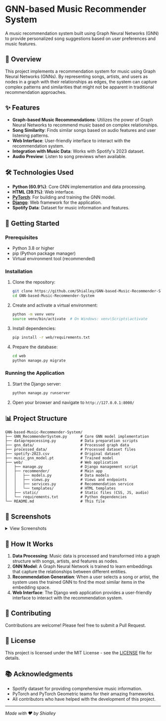 
# GNN-based Music Recommender System

A music recommendation system built using Graph Neural Networks (GNN) to provide personalized song suggestions based on user preferences and music features.

## 📝 Overview

This project implements a recommendation system for music using Graph Neural Networks (GNNs). By representing songs, artists, and users as nodes in a graph with their relationships as edges, the system can capture complex patterns and similarities that might not be apparent in traditional recommendation approaches.

## ✨ Features

- **Graph-based Music Recommendations**: Utilizes the power of Graph Neural Networks to recommend music based on complex relationships.
- **Song Similarity**: Finds similar songs based on audio features and user listening patterns.
- **Web Interface**: User-friendly interface to interact with the recommendation system.
- **Integration with Music Data**: Works with Spotify's 2023 dataset.
- **Audio Preview**: Listen to song previews when available.

## 🛠️ Technologies Used

- **Python (60.9%)**: Core GNN implementation and data processing.
- **HTML (39.1%)**: Web interface.
- **[PyTorch](https://pytorch.org/)**: For building and training the GNN model.
- **[Django](https://www.djangoproject.com/)**: Web framework for the application.
- **Spotify Data**: Dataset for music information and features.

## 🚀 Getting Started

### Prerequisites

- Python 3.8 or higher
- pip (Python package manager)
- Virtual environment tool (recommended)

### Installation

1. Clone the repository:
   ```bash
   git clone https://github.com/Shialley/GNN-based-Music-Recommender-System.git
   cd GNN-based-Music-Recommender-System
   ```

2. Create and activate a virtual environment:
   ```bash
   python -m venv venv
   source venv/bin/activate  # On Windows: venv\Scripts\activate
   ```

3. Install dependencies:
   ```bash
   pip install -r web/requirements.txt
   ```

4. Prepare the database:
   ```bash
   cd web
   python manage.py migrate
   ```

### Running the Application

1. Start the Django server:
   ```bash
   python manage.py runserver
   ```

2. Open your browser and navigate to `http://127.0.0.1:8000/`

## 📊 Project Structure

```
GNN-based-Music-Recommender-System/
├── GNN_RecommenderSystem.py      # Core GNN model implementation
├── dataprepocessing.py           # Data preparation scripts
├── gnn_data/                     # Processed graph data
├── processed_data/               # Processed dataset files
├── spotify-2023.csv              # Original dataset
├── music_gnn_model.pt            # Trained model
├── web/                          # Web application
│   ├── manage.py                 # Django management script
│   ├── recommender/              # Main app
│   │   ├── models.py             # Data models
│   │   ├── views.py              # Views and endpoints
│   │   ├── services.py           # Recommendation service
│   │   └── templates/            # HTML templates
│   ├── static/                   # Static files (CSS, JS, audio)
│   └── requirements.txt          # Python dependencies
└── README.md                     # This file
```

## 📸 Screenshots

<details>
<summary>View Screenshots</summary>

*[Add screenshots of your application here]*
<!-- 示例格式 -->
<!-- ![Interface Demo](screenshots/demo.png) -->

</details>

## 🧠 How It Works

1. **Data Processing**: Music data is processed and transformed into a graph structure with songs, artists, and features as nodes.
2. **GNN Model**: A Graph Neural Network is trained to learn embeddings that capture the relationships between different entities.
3. **Recommendation Generation**: When a user selects a song or artist, the system uses the trained GNN to find the most similar items in the embedding space.
4. **Web Interface**: The Django web application provides a user-friendly interface to interact with the recommendation system.

## 🤝 Contributing

Contributions are welcome! Please feel free to submit a Pull Request.

## 📄 License

This project is licensed under the MIT License - see the [LICENSE](LICENSE) file for details.

## 📚 Acknowledgments

- Spotify dataset for providing comprehensive music information.
- PyTorch and PyTorch Geometric teams for their amazing frameworks.
- All contributors who have helped with the development of this project.

---

*Made with ❤️ by Shialley*
